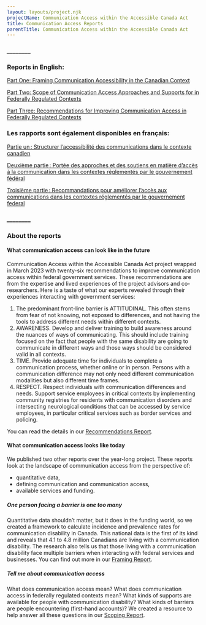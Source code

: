 ```yaml
---
layout: layouts/project.njk
projectName: Communication Access within the Accessible Canada Act
title: Communication Access Reports
parentTitle: Communication Access within the Accessible Canada Act
---
```

### **_﻿\_\_\_\_\_\_\_\__**

### R﻿eports in English:

[Part One: Framing Communication Accessibility in the Canadian Context](/media/commacc-part-1_framing-report_en.docx)

[Part Two: Scope of Communication Access Approaches and Supports for in Federally Regulated Contexts](/media/commacc-part-2_scoping-report_en.docx)

[Part Three: Recommendations for Improving Communication Access in Federally Regulated Contexts](/media/commacc-part-3_recommendations_en.docx)

### Les rapports sont également disponibles en français:

[Partie un : Structurer l’accessibilité des communications dans le contexte canadien](/media/commacc-part-1_framing-report_fr.docx)

[Deuxième partie : Portée des approches et des soutiens en matière d’accès à la communication dans les contextes réglementés par le gouvernement fédéral](/media/commacc-part-2_scoping-report_fr.docx)

[Troisième partie : Recommandations pour améliorer l’accès aux communications dans les contextes réglementés par le gouvernement federal](/media/commacc-part-3_recommendations_fr.docx)

### **_﻿\_\_\_\_\_\_\_\__**

### About the reports

#### What communication access can look like in the future 

C﻿ommunication Access within the Accessible Canada Act project wrapped in March 2023 with twenty-six recommendations to improve communication access within federal government services. These recommendations are from the expertise and lived experiences of the project advisors and co-researchers. Here is a taste of what our experts revealed through their experiences interacting with government services: 

1. The predominant front-line barrier is ATTITUDINAL. This often stems from fear of not knowing, not exposed to differences, and not having the tools to address different needs within different contexts.  
2. AWARENESS. Develop and deliver training to build awareness around the nuances of ways of communicating. This should include training focused on the fact that people with the same disability are going to communicate in different ways and those ways should be considered valid in all contexts.  
3. TIME. Provide adequate time for individuals to complete a communication process, whether online or in person. Persons with a communication difference may not only need different communication modalities but also different time frames. 
4. RESPECT. Respect individuals with communication differences and needs. Support service employees in critical contexts by implementing community registries for residents with communication disorders and intersecting neurological conditions that can be accessed by service employees, in particular critical services such as border services and policing.  

You can read the details in our [Recommendations Report](https://idrc.ocadu.ca/media/commacc-part-1_framing-report_en.docx).  

#### What communication access looks like today 

We published two other reports over the year-long project. These reports look at the landscape of communication access from the perspective of:  

* quantitative data,  
* defining communication and communication access,  
* available services and funding.  

##### **O﻿ne person facing a barrier is one too many**

Quantitative data shouldn’t matter, but it does in the funding world, so we created a framework to calculate incidence and prevalence rates for communication disability in Canada. This national data is the first of its kind and reveals that 4.1 to 4.8 million Canadians are living with a communication disability. The research also tells us that those living with a communication disability face multiple barriers when interacting with federal services and businesses. You can find out more in our [Framing Report](https://idrc.ocadu.ca/media/commacc-part-1_framing-report_en.docx).   

##### **Tell me about communication access** 

What does communication access mean? What does communication access in federally regulated contexts mean? What kinds of supports are available for people with communication disability? What kinds of barriers are people encountering (first-hand accounts)? We created a resource to help answer all these questions in our [Scoping Report](https://idrc.ocadu.ca/media/commacc-part-3_recommendations_en.docx).
